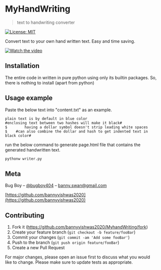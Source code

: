 # MyHandWriting

> text to handwriting converter

[![License: MIT](https://img.shields.io/badge/License-MIT-yellow.svg)](https://opensource.org/licenses/MIT)

Convert text to your own hand written text. Easy and time saving.

[![Watch the video](https://img.youtube.com/vi/QJDcWYCmrqo/maxresdefault.jpg)](https://youtu.be/QJDcWYCmrqo)

## Installation

The entire code in written in pure python using only its builtin packages. So, there is nothing to install (apart from python)

## Usage example

Paste the below text into "content.txt" as an example.

```
plain text is by default in blue color
#enclosing text between two hashes will make it black#
$        having a dollar symbol doesn't strip leading white spaces
$    #can also combine the dollar and hash to get indented text in black color#
```

run the below command to generate page.html file that contains the generated handwritten text.

```Python
pythonw writer.py
```

## Meta

Bug Boy – [@bugboy404](https://www.reddit.com/u/bugboy404) – banny.swan@gmail.com

[https://github.com/bannyvishwas2020](https://github.com/bannyvishwas2020)

## Contributing

1. Fork it (<https://github.com/bannyvishwas2020/MyhandWriting/fork>)
2. Create your feature branch (`git checkout -b feature/fooBar`)
3. Commit your changes (`git commit -am 'Add some fooBar'`)
4. Push to the branch (`git push origin feature/fooBar`)
5. Create a new Pull Request

For major changes, please open an issue first to discuss what you would like to change. Please make sure to update tests as appropriate.
